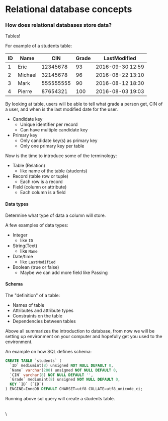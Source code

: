 # Relational database concepts

### How does relational databases store data?

Tables!

For example of a students table:

| ID | Name    | CIN       | Grade | LastModified     |
| -- | ------- | --------- | ----- | ---------------- |
| 1  | Eric    | 12345678  | 93    | 2016-09-30 12:59 |
| 2  | Michael | 32145678  | 96    | 2016-08-22 13:10 |
| 3  | Mark    | 555555555 | 90    | 2016-08-12 18:30 |
| 4  | Pierre  | 87654321  | 100   | 2016-08-03 19:03 |

By looking at table, users will be able to tell what grade a person get, CIN of a user, and when is the last modified date for the user.

* Candidate key
  * Unique identifier per record
  * Can have multiple candidate key
* Primary key
  * Only candidate key(s) as primary key
  * Only one primary key per table

Now is the time to introduce some of the terminology:

* Table (Relation)
  * like name of the table (students)
* Record (table row or tuple)
  * Each row is a record
* Field (column or attribute)
  * Each column is a field

#### Data types

Determine what type of data a column will store.

A few examples of data types:

* Integer
  * like `ID`
* String(Text)
  * like `Name`
* Date/time
  * like `LastModified`
* Boolean (true or false)
  * Maybe we can add more field like Passing

#### Schema

The "definition" of a table:

* Names of table
* Attributes and attribute types
* Constraints on the table
* Dependencies between tables

Above all summarizes the introduction to database, from now we will be setting up environment on your computer and hopefully get you used to the environment.



An example on how SQL defines schema:

```sql
CREATE TABLE `students` (
  `ID` mediumint(8) unsigned NOT NULL DEFAULT 0,
  `Name` varchar(200) unsigned NOT NULL DEFAULT 0,
  `CIN` varchar(8) NOT NULL DEFAULT '',
  `Grade` mediumint(8) unsigned NOT NULL DEFAULT 0,
  KEY `ID` (`ID`)
) ENGINE=InnoDB DEFAULT CHARSET=utf8 COLLATE=utf8_unicode_ci;
```

Running above sql query will create a students table.

\
\

